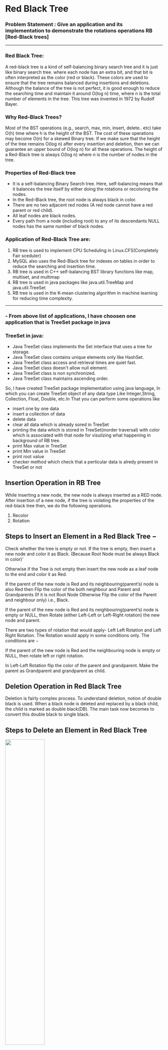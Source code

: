 # Red Black Tree

### Problem Statement : Give an application and its implementation to demonstrate the rotations operations RB [Red-Black trees]

<hr>


### Red Black Tree:
A red-black tree is a kind of self-balancing binary search tree and it is just like binary search tree. where each node has an extra bit, and that bit is often interpreted as the color (red or black). These colors are used to ensure that the tree remains balanced during insertions and deletions. Although the balance of the tree is not perfect, it is good enough to reduce the searching time and maintain it around O(log n) time, where n is the total number of elements in the tree. This tree was invented in 1972 by Rudolf Bayer. 

### Why Red-Black Trees?
Most of the BST operations (e.g., search, max, min, insert, delete.. etc) take O(h) time where h is the height of the BST. The cost of these operations may become O(n) for a skewed Binary tree. If we make sure that the height of the tree remains O(log n) after every insertion and deletion, then we can guarantee an upper bound of O(log n) for all these operations. The height of a Red-Black tree is always O(log n) where n is the number of nodes in the tree. 

### Properties of Red-Black tree
<ul>
  <li>It is a self-balancing Binary Search tree. Here, self-balancing means that it balances the tree itself by either doing the rotations or recoloring the nodes.</li>
  <li>In the Red-Black tree, the root node is always black in color.</li>
  <li>There are no two adjacent red nodes (A red node cannot have a red parent or red child).</li>
  <li>All leaf nodes are black nodes.</li>
  <li>Every path from a node (including root) to any of its descendants NULL nodes has the same number of black nodes.</li>
</ul>

### Application of Red-Black Tree are:
<ol><li>RB tree is used to implement CPU Scheduling in Linux.CFS(Completely Fair sceduler)</li>
<li>MySQL also uses the Red-Black tree for indexes on tables in order to reduce the searching and insertion time.</li>
<li>RB tree is used in C++ self-balancing BST library functions like map, multiset, and multimap</li>
<li>RB tree is used in java packages like java.util.TreeMap and java.util.TreeSet</li>
<li>RB tree is used in the K-mean clustering algorithm in machine learning for reducing time complexity.</li></ol>

<hr>

### - From above list of applications, I have choosen one application that is TreeSet package in java

### TreeSet in java:

- Java TreeSet class implements the Set interface that uses a tree for storage.
- Java TreeSet class contains unique elements only like HashSet.
- Java TreeSet class access and retrieval times are quiet fast.
- Java TreeSet class doesn't allow null element.
- Java TreeSet class is non synchronized.
- Java TreeSet class maintains ascending order.

So, I have created TreeSet package implementation using java language, In which you can create TreeSet object of any data type Like Integer,String, Collection, Float, Double, etc.In That you can perform some operations like
- insert one by one data
- insert a collection of data
- delete data
- clear all data which is already sored in TreeSet
- printing the data which is stored in TreeSet(inorder traversal) with color which is associated with that node for visulizing what happening in background of RB tree.
- print Max value in TreeSet
- print Min value in TreeSet
- print root value
- checker method which check that a perticular data is alredy present in TreeSet or not

## Insertion Operation in RB Tree
While inserting a new node, the new node is always inserted as a RED node. After insertion of a new node, if the tree is violating the properties of the red-black tree then, we do the following operations.

1) Recolor
2) Rotation

## Steps to Insert an Element in a Red Black Tree −
Check whether the tree is empty or not. If the tree is empty, then insert a new node and color it as Black. (Because Root Node must be always Black in color)’

Otherwise if the Tree is not empty then insert the new node as a leaf node to the end and color it as Red.

If the parent of the new node is Red and its neighbouring(parent’s) node is also Red then Flip the color of the both neighbour and Parent and Grandparents (If it is not Root Node Otherwise Flip the color of the Parent and neighbour only) i.e., Black.

If the parent of the new node is Red and its neighbouring(parent’s) node is empty or NULL, then Rotate (either Left-Left or Left-Right rotation) the new node and parent.

There are two types of rotation that would apply- Left Left Rotation and Left Right Rotation. The Rotation would apply in some conditions only. The conditions are −

If the parent of the new node is Red and the neighbouring node is empty or NULL, then rotate left or right rotation.

In Left-Left Rotation flip the color of the parent and grandparent. Make the parent as Grandparent and grandparent as child.


## Deletion Operation in Red Black Tree
Deletion is fairly complex process.  To understand deletion, notion of double black is used.  When a black node is deleted and replaced by a black child, the child is marked as double black(DB). The main task now becomes to convert this double black to single black.


## Steps to Delete an Element in Red Black Tree

<img src="https://user-images.githubusercontent.com/86836506/203916703-ebe1313f-fbc4-4756-a6a5-58d84737dc53.png" width=50% height=50%>

Test Cases of TreeSet implementation:
Test Case 1:
- using Integer object
<img src="https://user-images.githubusercontent.com/86836506/203917750-c75efa03-eb15-4cc1-83f8-d0a2f021e7a6.png" width=50% height=5%>
<img src="https://user-images.githubusercontent.com/86836506/203917860-a8e9278f-0768-464b-9a72-b45ffd37131c.png" width=50% height=5%>
<img src="https://user-images.githubusercontent.com/86836506/203917880-5e046292-d51c-48d3-9ea1-358451fa2c3d.png" width=50% height=5%>

<img src="https://user-images.githubusercontent.com/86836506/203917901-67bacabe-8d4a-46b0-8bd5-c2ec1d0083ae.png" width=50% height=5%>
<img src="https://user-images.githubusercontent.com/86836506/203917932-fcd7ab5b-8b16-4982-b991-ef4803dd2c40.png" width=50% height=5%>

<img src="https://user-images.githubusercontent.com/86836506/203917952-7554d26f-a9bf-4f18-b8f8-4cc76f0861b3.png" width=50% height=5%>
<img src="https://user-images.githubusercontent.com/86836506/203917971-bb73ed3f-6229-4d90-8aa6-56ea7d9e11d2.png" width=50% height=5%>
<img src="https://user-images.githubusercontent.com/86836506/203917991-4ef5ec0a-1524-4765-b624-61cbedb40f37.png" width=50% height=5%>
<img src="https://user-images.githubusercontent.com/86836506/203918013-f251e85b-db17-4282-8ac0-ebd415d8fa54.png" width=50% height=5%>

## Explanation for above insertion process:
<img src="https://user-images.githubusercontent.com/86836506/203931395-2947dc42-40ce-475a-bd70-59188d4c432b.png" height=20% width=20%>
<img src="https://user-images.githubusercontent.com/86836506/203931451-59854fcd-4bb3-416f-9081-d15d24a75ec2.png" height=30% width=30%>





